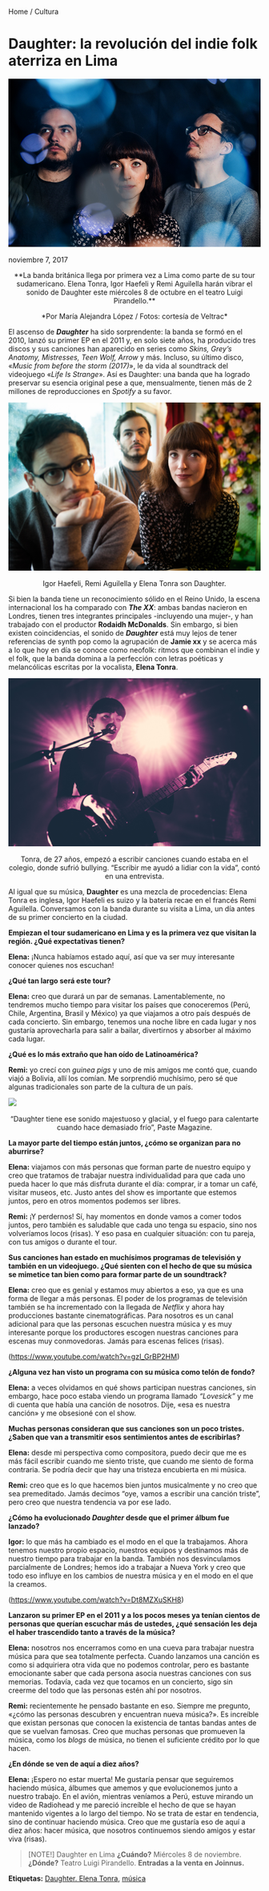 Home / Cultura
# Daughter: la revolución del indie folk aterriza en Lima

<img src="/Images/Emma Swann/Daughter-Feb-20151119-Emma-Swann-9721.jpg">

noviembre 7, 2017

<p align="center">
**La banda británica llega por primera vez a Lima como parte de su tour sudamericano. Elena Tonra, Igor Haefeli y Remi Aguilella harán vibrar el sonido de Daughter este miércoles 8 de octubre en el teatro Luigi Pirandello.**
</p>

<p align="center">
*Por María Alejandra López / Fotos: cortesía de Veltrac*
</p>

El ascenso de ***Daughter*** ha sido sorprendente: la banda se formó en el 2010, lanzó su primer EP en el 2011 y, en solo siete años, ha producido tres discos y sus canciones han aparecido en series como *Skins, Grey’s Anatomy, Mistresses, Teen Wolf, Arrow* y más. Incluso, su último disco, «*Music from before the storm (2017)*», le da vida al soundtrack del videojuego «*Life Is Strange*». Así es Daughter: una banda que ha logrado preservar su esencia original pese a que, mensualmente, tienen más de 2 millones de reproducciones en *Spotify* a su favor. 

<img src="/Images/Sonny Malhotra/Daughter_by_Sonny_Malhotra-9770.jpg">

<p align="center">
Igor Haefeli, Remi Aguilella y Elena Tonra son Daughter.
</p>

Si bien la banda tiene un reconocimiento sólido en el Reino Unido, la escena internacional los ha comparado con ***The XX***: ambas bandas nacieron en Londres, tienen tres integrantes principales -incluyendo una mujer-, y han trabajado con el productor **Rodaidh McDonalds**. Sin embargo, si bien existen coincidencias, el sonido de ***Daughter*** está muy lejos de tener referencias de synth pop como la agrupación de **Jamie xx** y se acerca más a lo que hoy en día se conoce como neofolk: ritmos que combinan el indie y el folk, que la banda domina a la perfección con letras poéticas y melancólicas escritas por la vocalista, **Elena Tonra**. 

<img src="/Images/Anam Merchant/DSC_6430.jpg">

<p align="center">
Tonra, de 27 años, empezó a escribir canciones cuando estaba en el colegio, donde sufrió bullying. “Escribir me ayudó a lidiar con la vida”, contó en una entrevista.
</p>

Al igual que su música, **Daughter** es una mezcla de procedencias: Elena Tonra es inglesa, Igor Haefeli es suizo y la batería recae en el francés Remi Aguilella. Conversamos con la banda durante su visita a Lima, un día antes de su primer concierto en la ciudad. 

**Empiezan el tour sudamericano en Lima y es la primera vez que visitan la región. ¿Qué expectativas tienen?**

**Elena:** ¡Nunca habíamos estado aquí, así que va ser muy interesante conocer quienes nos escuchan!

**¿Qué tan largo será este tour?**

**Elena:** creo que durará un par de semanas. Lamentablemente, no tendremos mucho tiempo para visitar los países que conoceremos (Perú, Chile, Argentina, Brasil y México) ya que viajamos a otro país después de cada concierto. Sin embargo, tenemos una noche libre en cada lugar y nos gustaría aprovecharla para salir a bailar, divertirnos y absorber al máximo cada lugar.

**¿Qué es lo más extraño que han oído de Latinoamérica?**

**Remi:** yo crecí con *guinea pigs* y uno de mis amigos me contó que, cuando viajó a Bolivia, allí los comían. Me sorprendió muchísimo, pero sé que algunas tradicionales son parte de la cultura de un país.

<img src="/Images/Eliot Lee Hazel/daughter.jpg">

<p align="center">
“Daughter tiene ese sonido majestuoso y glacial, y el fuego para calentarte cuando hace demasiado frío”, Paste Magazine.
</p>

**La mayor parte del tiempo están juntos, ¿cómo se organizan para no aburrirse?**

**Elena:** viajamos con más personas que forman parte de nuestro equipo y creo que tratamos de trabajar nuestra individualidad para que cada uno pueda hacer lo que más disfruta durante el día: comprar, ir a tomar un café, visitar museos, etc. Justo antes del show es importante que estemos juntos, pero en otros momentos podemos ser libres.

**Remi:** ¡Y perdernos! Sí, hay momentos en donde vamos a comer todos juntos, pero también es saludable que cada uno tenga su espacio, sino nos volveríamos locos (risas). Y eso pasa en cualquier situación: con tu pareja, con tus amigos o durante el tour.

**Sus canciones han estado en muchísimos programas de televisión y también en un videojuego. ¿Qué sienten con el hecho de que su música se mimetice tan bien como para formar parte de un soundtrack?**

**Elena:** creo que es genial y estamos muy abiertos a eso, ya que es una forma de llegar a más personas. El poder de los programas de televisión también se ha incrementado con la llegada de *Netflix* y ahora hay producciones bastante cinematográficas. Para nosotros es un canal adicional para que las personas escuchen nuestra música y es muy interesante porque los productores escogen nuestras canciones para escenas muy conmovedoras. Jamás para escenas felices (risas).

(https://www.youtube.com/watch?v=gzI_GrBP2HM)

**¿Alguna vez han visto un programa con su música como telón de fondo?**

**Elena:** a veces olvidamos en qué shows participan nuestras canciones, sin embargo, hace poco estaba viendo un programa llamado *“Lovesick”* y me di cuenta que había una canción de nosotros. Dije, «esa es nuestra canción» y me obsesioné con el show.

**Muchas personas consideran que sus canciones son un poco tristes. ¿Saben que van a transmitir esos sentimientos antes de escribirlas?**

**Elena:** desde mi perspectiva como compositora, puedo decir que me es más fácil escribir cuando me siento triste, que cuando me siento de forma contraria. Se podría decir que hay una tristeza encubierta en mi música. 

**Remi:** creo que es lo que hacemos bien juntos musicalmente y no creo que sea premeditado. Jamás decimos “oye, vamos a escribir una canción triste”, pero creo que nuestra tendencia va por ese lado.

**¿Cómo ha evolucionado *Daughter* desde que el primer álbum fue lanzado?**

**Igor:** lo que más ha cambiado es el modo en el que la trabajamos. Ahora tenemos nuestro propio espacio, nuestros equipos y destinamos más de nuestro tiempo para trabajar en la banda. También nos desvinculamos parcialmente de Londres; hemos ido a trabajar a Nueva York y creo que todo eso influye en los cambios de nuestra música y en el modo en el que la creamos.

(https://www.youtube.com/watch?v=Dt8MZXuSKH8)

**Lanzaron su primer EP en el 2011 y a los pocos meses ya tenían cientos de personas que querían escuchar más de ustedes, ¿qué sensación les deja el haber trascendido tanto a través de la música?**

**Elena:** nosotros nos encerramos como en una cueva para trabajar nuestra música para que sea totalmente perfecta. Cuando lanzamos una canción es como si adquiriera otra vida que no podemos controlar, pero es bastante emocionante saber que cada persona asocia nuestras canciones con sus memorias. Todavía, cada vez que tocamos en un concierto, sigo sin creerme del todo que las personas estén ahí por nosotros. 

**Remi:** recientemente he pensado bastante en eso. Siempre me pregunto, «¿cómo las personas descubren y encuentran nueva música?». Es increíble que existan personas que conocen la existencia de tantas bandas antes de que se vuelvan famosas. Creo que muchas personas que promueven la música, como los *blogs* de música, no tienen el suficiente crédito por lo que hacen.

**¿En dónde se ven de aquí a diez años?**

**Elena:** ¡Espero no estar muerta! Me gustaría pensar que seguiremos haciendo música, álbumes que amemos y que evolucionemos junto a nuestro trabajo. En el avión, mientras veníamos a Perú, estuve mirando un video de Radiohead y me pareció increíble el hecho de que se hayan mantenido vigentes a lo largo del tiempo. No se trata de estar en tendencia, sino de continuar haciendo música. Creo que me gustaría eso de aquí a diez años: hacer música, que nosotros continuemos siendo amigos y estar viva (risas).

> [NOTE!]
> Daughter en Lima **¿Cuándo?** Miércoles 8 de noviembre. **¿Dónde?** Teatro Luigi Pirandello. **Entradas a la venta en Joinnus.**

**Etiquetas:** [Daughter. Elena Tonra](https://cosas.pe/tag/daughter-elena-tonra/), [música](https://cosas.pe/tag/daughter-elena-tonra/)	
